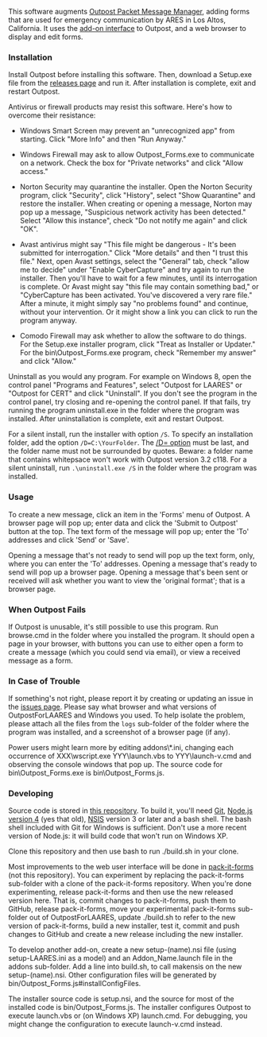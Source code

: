 This software augments
[Outpost Packet Message Manager](https://www.outpostpm.org),
adding forms that are used for emergency communication by ARES in Los Altos, California.
It uses the [add-on interface](http://www.outpostpm.org/docs/Outpost320-AddonUG.pdf)
to Outpost, and a web browser to display and edit forms.

### Installation

Install Outpost before installing this software.
Then, download a Setup.exe file from the
[releases page](https://github.com/jmkristian/OutpostForLAARES/releases)
and run it. After installation is complete, exit and restart Outpost.

Antivirus or firewall products may resist this software.
Here's how to overcome their resistance:

* Windows Smart Screen may prevent an "unrecognized app" from starting.
Click "More Info" and then "Run Anyway."

* Windows Firewall may ask to allow Outpost_Forms.exe to communicate on a network.
Check the box for "Private networks" and click "Allow access."

* Norton Security may quarantine the installer. Open the Norton Security program,
click "Security", click "History", select "Show Quarantine" and restore the installer.
When creating or opening a message, Norton may pop up a message,
"Suspicious network activity has been detected."
Select "Allow this instance", check "Do not notify me again" and click "OK".

* Avast antivirus might say "This file might be dangerous - It's been submitted for interrogation."
Click "More details" and then "I trust this file."
Next, open Avast settings, select the "General" tab,
check "allow me to decide" under "Enable CyberCapture"
and try again to run the installer.
Then you'll have to wait for a few minutes, until its interrogation is complete.
Or Avast might say "this file may contain something bad,"
or "CyberCapture has been activated. You've discovered a very rare file."
After a minute, it might simply say "no problems found" and continue, without your intervention.
Or it might show a link you can click to run the program anyway.

* Comodo Firewall may ask whether to allow the software to do things.
For the Setup.exe installer program, click "Treat as Installer or Updater."
For the bin\\Outpost\_Forms.exe program, check "Remember my answer" and click "Allow."

Uninstall as you would any program.
For example on Windows 8, open the control panel "Programs and Features",
select "Outpost for LAARES" or "Outpost for CERT" and click "Uninstall".
If you don't see the program in the control panel, try closing and re-opening the control panel.
If that fails, try running the program uninstall.exe in the folder where the program was installed.
After uninstallation is complete, exit and restart Outpost.

For a silent install, run the installer with option `/S`.
To specify an installation folder, add the option `/D=C:\YourFolder`.
The [/D= option](http://nsis.sourceforge.net/Which_command_line_parameters_can_be_used_to_configure_installers)
must be last, and the folder name must not be surrounded by quotes.
Beware: a folder name that contains whitepsace won't work with Outpost version 3.2 c118.
For a silent uninstall, run `.\uninstall.exe /S` in the folder where the program was installed.

### Usage

To create a new message, click an item in the 'Forms' menu of Outpost.
A browser page will pop up; enter data and click the 'Submit to Outpost' button at the top.
The text form of the message will pop up; enter the 'To' addresses and click 'Send' or 'Save'.

Opening a message that's not ready to send will pop up the text form, only,
where you can enter the 'To' addresses.
Opening a message that's ready to send will pop up a browser page.
Opening a message that's been sent or received will ask whether you want to view the
'original format'; that is a browser page.

### When Outpost Fails

If Outpost is unusable, it's still possible to use this program.
Run browse.cmd in the folder where you installed the program.
It should open a page in your browser, with buttons you can use to either
open a form to create a message (which you could send via email),
or view a received message as a form.

### In Case of Trouble

If something's not right, please report it by creating or updating an issue in the
[issues page](https://github.com/jmkristian/OutpostForLAARES/issues).
Please say what browser and what versions of OutpostForLAARES and Windows you used.
To help isolate the problem, please attach all the files from the `logs` sub-folder
of the folder where the program was installed,
and a screenshot of a browser page (if any).

Power users might learn more by editing addons\\*.ini, changing
each occurrence of XXX\\wscript.exe YYY\\launch.vbs
to YYY\\launch-v.cmd and observing the console windows that pop up.
The source code for bin\\Outpost\_Forms.exe is bin\\Outpost\_Forms.js.

### Developing

Source code is stored in [this repository](https://github.com/jmkristian/OutpostForLAARES).
To build it, you'll need
[Git](https://git-scm.com/downloads),
[Node.js](https://nodejs.org/en/download/)
[version 4](https://nodejs.org/download/release/v4.9.1/) (yes that old),
[NSIS](http://nsis.sourceforge.net) version 3 or later
and a bash shell.
The bash shell included with Git for Windows is sufficient.
Don't use a more recent version of Node.js: it will build code that won't run on Windows XP.

Clone this repository and then use bash to run ./build.sh in your clone.

Most improvements to the web user interface will be done in
[pack-it-forms](https://github.com/jmkristian/pack-it-forms/blob/LAARES/README.md)
(not this repository). You can experiment by replacing the pack-it-forms sub-folder
with a clone of the pack-it-forms repository.
When you're done experimenting, release pack-it-forms and then use the new released version here.
That is, commit changes to pack-it-forms, push them to GitHub, release pack-it-forms,
move your experimental pack-it-forms sub-folder out of OutpostForLAARES,
update ./build.sh to refer to the new version of pack-it-forms,
build a new installer, test it,
commit and push changes to GitHub and create a new release including the new installer.

To develop another add-on, create a new setup-(name).nsi file (using setup-LAARES.ini as a model)
and an Addon_Name.launch file in the addons sub-folder.
Add a line into build.sh, to call makensis on the new setup-(name).nsi.
Other configuration files will be generated by bin/Outpost\_Forms.js#installConfigFiles.

The installer source code is setup.nsi, and
the source for most of the installed code is bin/Outpost\_Forms.js.
The installer configures Outpost to execute launch.vbs or (on Windows XP) launch.cmd.
For debugging, you might change the configuration to execute launch-v.cmd instead.
